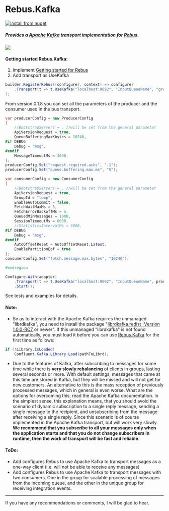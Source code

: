 # Rebus.Kafka

[![install from nuget](https://img.shields.io/nuget/v/Rebus.Kafka.svg?style=flat-square)](https://www.nuget.org/packages/Rebus.Kafka)

##### Provides a [Apache Kafka](https://kafka.apache.org/) transport implementation for [Rebus](https://github.com/rebus-org/Rebus).
![](https://raw.githubusercontent.com/glazkovalex/Rebus.Kafka/master/image.png)
#### Getting started Rebus.Kafka:
1. Implement [Getting started for Rebus](https://github.com/rebus-org/Rebus#getting-started)
2. Add transport as UseKafka
```csharp
builder.RegisterRebus((configurer, context) => configurer
	.Transport(t => t.UseKafka("localhost:9092", "InputQueueName", "groupName"))
);
```

From version 0.1.8 you can set all the parameters of the producer and the consumer used in the bus transport.
```csharp
var producerConfig = new ProducerConfig
{
	//BootstrapServers = , //will be set from the general parameter
	ApiVersionRequest = true,
	QueueBufferingMaxKbytes = 10240,
#if DEBUG
	Debug = "msg",
#endif
	MessageTimeoutMs = 3000,
};
producerConfig.Set("request.required.acks", "-1");
producerConfig.Set("queue.buffering.max.ms", "5");

var consumerConfig = new ConsumerConfig
{
	//BootstrapServers = , //will be set from the general parameter
	ApiVersionRequest = true,
	GroupId = "temp",
	EnableAutoCommit = false,
	FetchWaitMaxMs = 5,
	FetchErrorBackoffMs = 5,
	QueuedMinMessages = 1000,
	SessionTimeoutMs = 6000,
	//StatisticsIntervalMs = 5000,
#if DEBUG
	Debug = "msg",
#endif
	AutoOffsetReset = AutoOffsetReset.Latest,
	EnablePartitionEof = true
};
consumerConfig.Set("fetch.message.max.bytes", "10240");

#endregion

Configure.With(adapter)
	.Transport(t => t.UseKafka("localhost:9092", "InputQueueName", producerConfig, consumerConfig))
	.Start();
```

See tests and examples for details.

#### Note: 
- So as to interact with the Apache Kafka requires the unmanaged "librdkafka", you need to install the package "[librdkafka.redist -Version 1.0.0-RC7](https://www.nuget.org/packages/librdkafka.redist/1.0.0-RC7 "librdkafka.redist -Version 1.0.0-RC7") or newer". If this unmanaged "librdkafka" is not found automatically, you must load it before you can use [Rebus.Kafka](https://github.com/glazkovalex/Rebus.Kafka) for the first time as follows:

```csharp
if (!Library.IsLoaded)
	Confluent.Kafka.Library.Load(pathToLibrd);
```

- Due to the features of Kafka, after subscribing to messages for some time while there is **very slowly rebalancing** of clients in groups, lasting several seconds or more. With default settings, messages that came at this time are stored in Kafka, but they will be missed and will not get for new customers. An alternative to this is the mass reception of previously processed messages, which in general is even worse. What are the options for overcoming this, read the Apache Kafka documentation.
In the simplest sense, this explanation means, that you should avoid the scenario of dynamic subscription to a single reply message, sending a single message to the recipient, and unsubscribing from the message after receiving a single reply. Since this scenario is of course implemented in the Apache Kafka transport, but will work very slowly. **We recommend that you subscribe to all your messages only when the application starts and that you do not change subscribers in runtime, then the work of transport will be fast and reliable**.

#### ToDo:
- Add configures Rebus to use Apache Kafka to transport messages as a one-way client (i.e. will not be able to receive any messages)
- Add configures Rebus to use Apache Kafka to transport messages with two consumers. One in the group for scalable processing of messages from the incoming queue, and the other in the unique group for receiving integration events.

---
If you have any recommendations or comments, I will be glad to hear.
